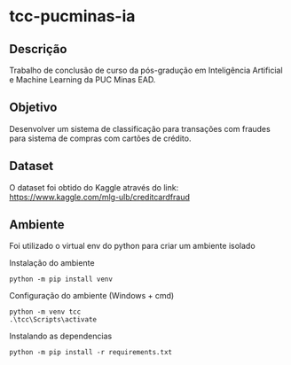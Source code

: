 # tcc-pucminas-ia

## Descrição

Trabalho de conclusão de curso da pós-gradução em Inteligência Artificial e Machine Learning da PUC Minas EAD.

## Objetivo

Desenvolver um sistema de classificação para transações com fraudes para sistema de compras com cartões de crédito.

## Dataset

O dataset foi obtido do Kaggle através do link: https://www.kaggle.com/mlg-ulb/creditcardfraud

## Ambiente

Foi utilizado o virtual env do python para criar um ambiente isolado

Instalação do ambiente
```
python -m pip install venv
```

Configuração do ambiente (Windows + cmd)
```
python -m venv tcc
.\tcc\Scripts\activate
```

Instalando as dependencias
```
python -m pip install -r requirements.txt
```




